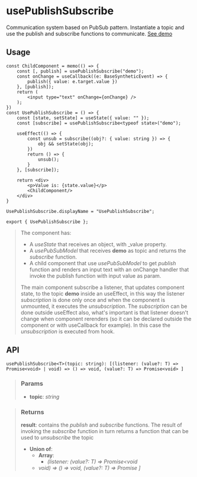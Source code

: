 # usePublishSubscribe
Communication system based on PubSub pattern. Instantiate a topic and use the publish and subscribe functions to communicate. [See demo](https://nDriaDev.io/react-tools/#/hooks/api-dom/usePublishSubscribe)

## Usage

```tsx
const ChildComponent = memo(() => {
	const [, publish] = usePublishSubscribe("demo");
	const onChange = useCallback((e: BaseSyntheticEvent) => {
		publish({ value: e.target.value })
	}, [publish]);
	return (
		<input type="text" onChange={onChange} />
	);
})
const UsePublishSubscribe = () => {
	const [state, setState] = useState({ value: "" });
	const [subscribe] = usePublishSubscribe<typeof state>("demo");

	useEffect(() => {
		const unsub = subscribe((obj?: { value: string }) => {
			obj && setState(obj);
		})
		return () => {
			unsub();
		}
	}, [subscribe]);

	return <div>
		<p>Value is: {state.value}</p>
		<ChildComponent/>
	</div>
}

UsePublishSubscribe.displayName = "UsePublishSubscribe";

export { UsePublishSubscribe };
```

> The component has:
> - A _useState_ that receives an object, with _value property.
> - A _usePubSubModel_ that receives __demo__ as topic and returns the _subscribe_ function.
> - A child component that use _usePubSubModel_ to get _publish_ function and renders an input text with an onChange handler that invoke the publish function with input value as param.
> 
> The main component subscribe a listener, that updates component state, to the topic __demo__ inside an useEffect, in this way the listener _subscription_ is done only once and when the component is unmounted, it executes the _unsubscription_. The _subscription_ can be done outside useEffect also, what's important is that listener doesn't change when component rerenders (so it can be declared outside the component or with useCallback for example). In this case the _unsubscription_ is executed from hook.


## API

```tsx
usePublishSubscribe<T>(topic: string): [(listener: (value?: T) => Promise<void> | void) => () => void, (value?: T) => Promise<void> ]
```

> ### Params
>
> - __topic__: _string_
>

> ### Returns
>
> __result__: contains the _publish_ and _subscribe_ functions. The result of invoking the _subscribe_ function in turn returns a function that can be used to _unsubscribe_ the topic
> - __Union of__:  
>     - __Array__:  
>         - _(listener: (value?: T) => Promise<void_  
>     - _void) => () => void, (value?: T) => Promise<void> ]_  
>